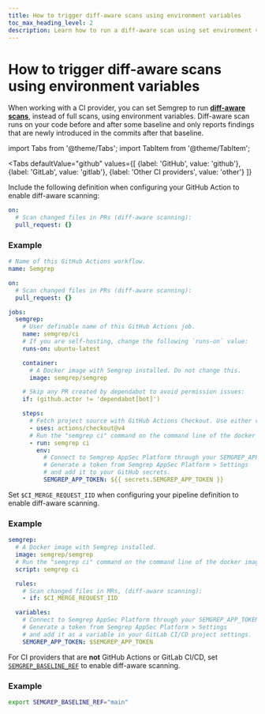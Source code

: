 ```yaml
---
title: How to trigger diff-aware scans using environment variables
toc_max_heading_level: 2
description: Learn how to run a diff-aware scan using set environment variables.
---
```


# How to trigger diff-aware scans using environment variables

When working with a CI provider, you can set Semgrep to run **[diff-aware scans](/deployment/customize-ci-jobs#set-up-diff-aware-scans)**, instead of full scans, using environment variables. Diff-aware scan runs on your code before and after some baseline and only reports findings that are newly introduced in the commits after that baseline.


import Tabs from '@theme/Tabs';
import TabItem from '@theme/TabItem';

<Tabs
    defaultValue="github"
    values={[
      {label: 'GitHub', value: 'github'},
      {label: 'GitLab', value: 'gitlab'},
      {label: 'Other CI providers', value: 'other'}
    ]}
>

<TabItem value='github'>

Include the following definition when configuring your GitHub Action to enable diff-aware scanning:

```yaml
on:
  # Scan changed files in PRs (diff-aware scanning):
  pull_request: {}
```

### Example

```yaml
# Name of this GitHub Actions workflow.
name: Semgrep

on:
  # Scan changed files in PRs (diff-aware scanning):
  pull_request: {}

jobs:
  semgrep:
    # User definable name of this GitHub Actions job.
    name: semgrep/ci
    # If you are self-hosting, change the following `runs-on` value:
    runs-on: ubuntu-latest

    container:
      # A Docker image with Semgrep installed. Do not change this.
      image: semgrep/semgrep

    # Skip any PR created by dependabot to avoid permission issues:
    if: (github.actor != 'dependabot[bot]')

    steps:
      # Fetch project source with GitHub Actions Checkout. Use either v3 or v4.
      - uses: actions/checkout@v4
      # Run the "semgrep ci" command on the command line of the docker image.
      - run: semgrep ci
        env:
          # Connect to Semgrep AppSec Platform through your SEMGREP_APP_TOKEN.
          # Generate a token from Semgrep AppSec Platform > Settings
          # and add it to your GitHub secrets.
          SEMGREP_APP_TOKEN: ${{ secrets.SEMGREP_APP_TOKEN }}
```

</TabItem>
<TabItem value='gitlab'>

Set `$CI_MERGE_REQUEST_IID` when configuring your pipeline definition to enable diff-aware scanning.

### Example

```yaml
semgrep:
  # A Docker image with Semgrep installed.
  image: semgrep/semgrep
  # Run the "semgrep ci" command on the command line of the docker image.
  script: semgrep ci

  rules:
    # Scan changed files in MRs, (diff-aware scanning):
    - if: $CI_MERGE_REQUEST_IID

  variables:
    # Connect to Semgrep AppSec Platform through your SEMGREP_APP_TOKEN.
    # Generate a token from Semgrep AppSec Platform > Settings
    # and add it as a variable in your GitLab CI/CD project settings.
    SEMGREP_APP_TOKEN: $SEMGREP_APP_TOKEN
```

</TabItem>
<TabItem value='other'>

For CI providers that are **not** GitHub Actions or GitLab CI/CD, set [`SEMGREP_BASELINE_REF`](/semgrep-ci/ci-environment-variables#semgrep_baseline_ref) to enable diff-aware scanning.

### Example

```bash
export SEMGREP_BASELINE_REF="main"
```

</TabItem>
</Tabs>
